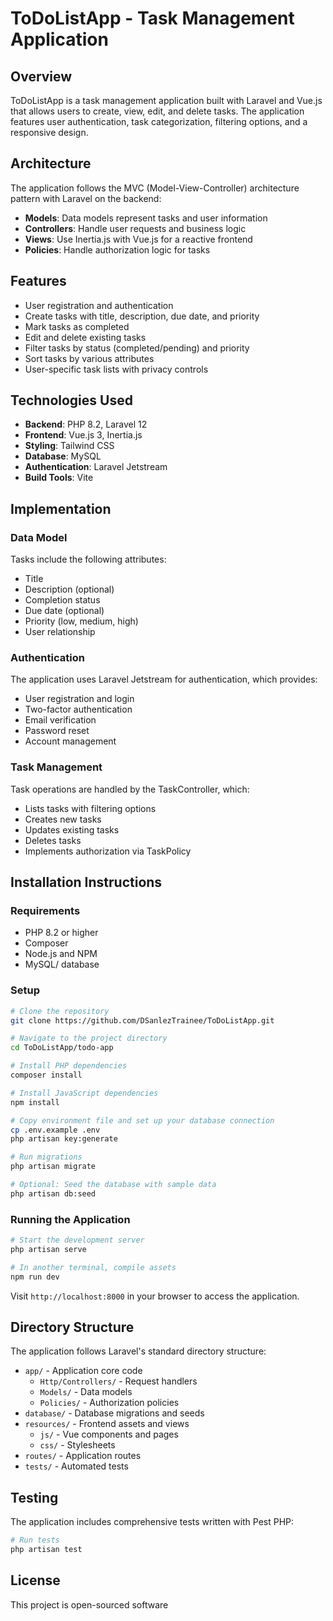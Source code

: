 # ToDoListApp - Task Management Application

## Overview

ToDoListApp is a task management application built with Laravel and Vue.js that allows users to create, view, edit, and delete tasks. The application features user authentication, task categorization, filtering options, and a responsive design.

## Architecture

The application follows the MVC (Model-View-Controller) architecture pattern with Laravel on the backend:

-   **Models**: Data models represent tasks and user information
-   **Controllers**: Handle user requests and business logic
-   **Views**: Use Inertia.js with Vue.js for a reactive frontend
-   **Policies**: Handle authorization logic for tasks

## Features

-   User registration and authentication
-   Create tasks with title, description, due date, and priority
-   Mark tasks as completed
-   Edit and delete existing tasks
-   Filter tasks by status (completed/pending) and priority
-   Sort tasks by various attributes
-   User-specific task lists with privacy controls

## Technologies Used

-   **Backend**: PHP 8.2, Laravel 12
-   **Frontend**: Vue.js 3, Inertia.js
-   **Styling**: Tailwind CSS
-   **Database**: MySQL
-   **Authentication**: Laravel Jetstream
-   **Build Tools**: Vite

## Implementation

### Data Model

Tasks include the following attributes:

-   Title
-   Description (optional)
-   Completion status
-   Due date (optional)
-   Priority (low, medium, high)
-   User relationship

### Authentication

The application uses Laravel Jetstream for authentication, which provides:

-   User registration and login
-   Two-factor authentication
-   Email verification
-   Password reset
-   Account management

### Task Management

Task operations are handled by the TaskController, which:

-   Lists tasks with filtering options
-   Creates new tasks
-   Updates existing tasks
-   Deletes tasks
-   Implements authorization via TaskPolicy

## Installation Instructions

### Requirements

-   PHP 8.2 or higher
-   Composer
-   Node.js and NPM
-   MySQL/ database

### Setup

```bash
# Clone the repository
git clone https://github.com/DSanlezTrainee/ToDoListApp.git

# Navigate to the project directory
cd ToDoListApp/todo-app

# Install PHP dependencies
composer install

# Install JavaScript dependencies
npm install

# Copy environment file and set up your database connection
cp .env.example .env
php artisan key:generate

# Run migrations
php artisan migrate

# Optional: Seed the database with sample data
php artisan db:seed
```

### Running the Application

```bash
# Start the development server
php artisan serve

# In another terminal, compile assets
npm run dev
```

Visit `http://localhost:8000` in your browser to access the application.

## Directory Structure

The application follows Laravel's standard directory structure:

-   `app/` - Application core code
    -   `Http/Controllers/` - Request handlers
    -   `Models/` - Data models
    -   `Policies/` - Authorization policies
-   `database/` - Database migrations and seeds
-   `resources/` - Frontend assets and views
    -   `js/` - Vue components and pages
    -   `css/` - Stylesheets
-   `routes/` - Application routes
-   `tests/` - Automated tests

## Testing

The application includes comprehensive tests written with Pest PHP:

```bash
# Run tests
php artisan test
```

## License

This project is open-sourced software 
